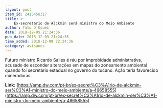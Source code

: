 ```yaml
---
layout: post
item_id: 2415458317
title: >-
    Ex-secretário de Alckmin será ministro do Meio Ambiente
author: Tatu D'Oquei
date: 2018-12-09 21:24:36
pub_date: 2018-12-09 21:24:36
time_added: 2018-12-09 22:24:36
category: avisamos
---
```


Futuro ministro Ricardo Salles é réu por improbidade administrativa, acusado de esconder alterações em mapas do zoneamento ambiental quando foi secretário estadual no governo do tucano. Ação teria favorecido mineradoras.

**Link:** [https://amp.dw.com/pt-br/ex-secret%C3%A1rio-de-alckmin-ser%C3%A1-ministro-do-meio-ambiente/a-46658555](https://amp.dw.com/pt-br/ex-secret%C3%A1rio-de-alckmin-ser%C3%A1-ministro-do-meio-ambiente/a-46658555)

